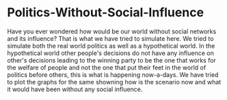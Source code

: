 # Politics-Without-Social-Influence
Have you ever wondered how would be our world without social networks and its influence? That is what we have tried to simulate here.
We tried to simulate both the real world politics as well as a hypothetical world.
In the hypothetical world other people's decisions do not have any influence on other's decisions leading to the winning party to be the one that works for the welfare of people and not the one that put their feet in the world of politics before others, this is what is happening now-a-days.
We have tried to plot the graphs for the same showning how is the scenario now and what it would have been without any social influence.
